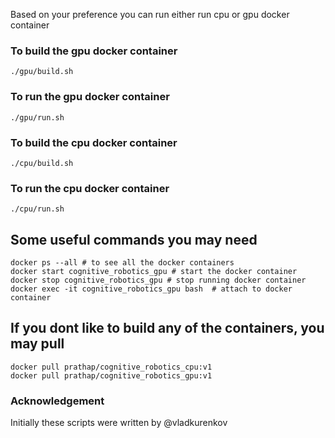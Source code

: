 Based on your preference you can run either run cpu or gpu docker container 

### To build the gpu docker container
    ./gpu/build.sh 


### To run the gpu docker container
    ./gpu/run.sh 

### To build the cpu docker container
    ./cpu/build.sh 


### To run the cpu docker container
    ./cpu/run.sh 


## Some useful commands you may need
    docker ps --all # to see all the docker containers 
    docker start cognitive_robotics_gpu # start the docker container 
    docker stop cognitive_robotics_gpu # stop running docker container 
    docker exec -it cognitive_robotics_gpu bash  # attach to docker container 

## If you dont like to build any of the containers, you may pull 
    docker pull prathap/cognitive_robotics_cpu:v1 
    docker pull prathap/cognitive_robotics_gpu:v1

### Acknowledgement 
Initially these scripts were written by @vladkurenkov
